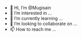 - 👋 Hi, I’m @Mugisain
- 👀 I’m interested in ...
- 🌱 I’m currently learning ...
- 💞️ I’m looking to collaborate on ...
- 📫 How to reach me ...

<!---
Mugisain/Mugisain is a ✨ special ✨ repository because its `README.md` (this file) appears on your GitHub profile.
You can click the Preview link to take a look at your changes.
--->
